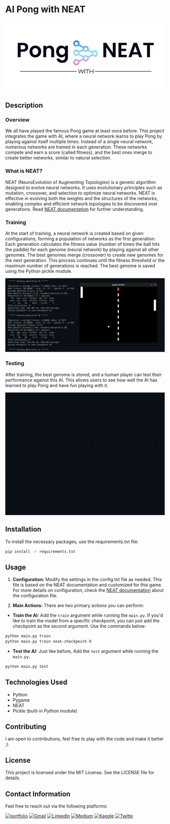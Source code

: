# AI Pong with NEAT

![Project-logo](images/AI-Pong-Logo.jpg)

## Description
### Overview
We all have played the famous Pong game at least once before. This project integrates the game with AI, where a neural network learns to play Pong by playing against itself multiple times. Instead of a single neural network, numerous networks are trained in each generation. These networks compete and earn a score (called fitness), and the best ones merge to create better networks, similar to natural selection.

### What is NEAT?
NEAT (NeuroEvolution of Augmenting Topologies) is a genetic algorithm designed to evolve neural networks. It uses evolutionary principles such as mutation, crossover, and selection to optimize neural networks. NEAT is effective in evolving both the weights and the structures of the networks, enabling complex and efficient network topologies to be discovered over generations. Read [NEAT documentation](https://neat-python.readthedocs.io/en/latest/neat_overview.html) for further understanding.

### Training
At the start of training, a neural network is created based on given configurations, forming a population of networks as the first generation. Each generation calculates the fitness value (number of times the ball hits the paddle) for each genome (neural network) by playing against all other genomes. The best genomes merge (crossover) to create new genomes for the next generation. This process continues until the fitness threshold or the maximum number of generations is reached. The best genome is saved using the Python pickle module.

![Training-Video](images/pong-ai-training.gif)

### Testing
After training, the best genome is stored, and a human player can test their performance against this AI. This allows users to see how well the AI has learned to play Pong and have fun playing with it.

![Testing-Video](images/pong-ai-testing.gif)

## Installation
To install the necessary packages, use the requirements.txt file:
```bash
pip install -r requirements.txt
```

## Usage
1. **Configuration:** Modify the settings in the config.txt file as needed. This file is based on the NEAT documentation and customized for this game. For more details on configuration, check the [NEAT documentation](https://neat-python.readthedocs.io/en/latest/config_file.html) about the configuration file.

2. **Main Actions:** There are two primary actions you can perform:

- **Train the AI:** Add the `train` argument while running the `main.py`. If you'd like to train the model from a specific checkpoint, you can just add the checkpoint as the second argument. Use the commands below:
```bash
python main.py train
python main.py train neat-checkpoint-9
```
- **Test the AI:** Just like before, Add the `test` argument while running the `main.py`.
```bash
python main.py test
```

## Technologies Used
- Python
- Pygame
- NEAT
- Pickle (built-in Python module)

## Contributing
I am open to contributions, feel free to play with the code and make it better ;).


## License
This project is licensed under the MIT License. See the LICENSE file for details.

## Contact Information
Feel free to reach out via the following platforms:

[![portfolio](https://img.shields.io/badge/my_portfolio-000?style=for-the-badge&logo=ko-fi&logoColor=white)](https://www.hopp.bio/mehdirt)
[![Gmail](https://img.shields.io/badge/Gmail-D14836?style=for-the-badge&logo=gmail&logoColor=white)](mailto:mahdirafati680@gmail.com)
[![LinkedIn](https://img.shields.io/badge/LinkedIn-0077B5?style=for-the-badge&logo=linkedin&logoColor=white)](https://www.linkedin.com/in/mahdi-rafati-97420a197/)
[![Medium](https://img.shields.io/badge/Medium-12100E?style=for-the-badge&logo=medium&logoColor=white)](https://medium.com/@mehdirt)
[![Kaggle](https://img.shields.io/badge/Kaggle-20BEFF?style=for-the-badge&logo=kaggle&logoColor=white)](https://www.kaggle.com/mahdirafati)
[![Twitte](https://img.shields.io/badge/Twitter-1DA1F2?style=for-the-badge&logo=twitter&logoColor=white)](https://x.com/itsmehdirt)
